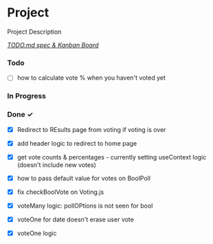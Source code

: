 # Project

Project Description

<em>[TODO.md spec & Kanban Board](https://bit.ly/3fCwKfM)</em>

### Todo

- [ ] how to calculate vote % when you haven't voted yet  

### In Progress


### Done ✓

- [x] Redirect to REsults page from voting if voting is over  
- [x] add header logic to redirect to home page  
- [x] get vote counts & percentages - currently setting useContext logic (doesn't include new votes)  
- [x] how to pass default value for votes on BoolPoll  
- [x] fix checkBoolVote on Voting.js  
- [x] voteMany logic: pollOPtions is not seen for bool  
- [x] voteOne for date doesn't erase user vote  
- [x] voteOne logic  

